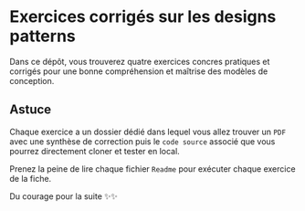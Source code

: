 # Exercices corrigés sur les designs patterns

Dans ce dépôt, vous trouverez quatre exercices concres pratiques et corrigés pour une bonne compréhension et maîtrise des modèles de conception.

## Astuce

Chaque exercice a un dossier dédié dans lequel vous allez trouver un `PDF` avec une synthèse de correction puis le `code source` associé que vous pourrez directement cloner et tester en local.

Prenez la peine de lire chaque fichier `Readme` pour exécuter chaque exercice de la fiche.

Du courage pour la suite ✨✨
